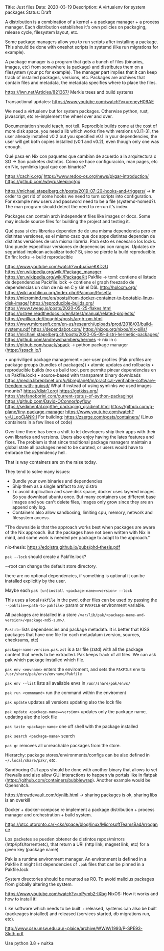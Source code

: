 Title: Just files
Date: 2020-03-19
Description: A virtualenv for system packages
Status: Draft

A distribution is a combination of a kernel + a package manager + a process manager.
Each distribution establishes it's own policies on packaging, release cycle, filesystem layout, etc.

Some package managers allow you to run scripts after installing a package. This should
be done with oneshot scripts in systemd (like run migrations for example).

A package manager is a program that gets a bunch of files (binaries, images, etc) from somewhere (a package) and distributes them on a filesystem (your pc for example). The manager part implies that it can keep track of installed packages, versions, etc. Packages are archives that contain files and metadata, the metadata specifies where to place the files. 

https://lwn.net/Articles/821367/ Merkle trees and build systems

Transactional updates: https://www.youtube.com/watch?v=ureneyH06AE

We need a virtualenv but for system packages. Otherwise python, rust, javascript, etc re-implement the wheel over and over.

Documentation should teach, not tell.
Reprocible builds come at the cost of more disk space, you need a lib which works fine with versions v0.[1-3], the user already installed v0.2 but you specified v0.1 in your dependencies, the user will get both copies installed (v0.1 and v0.2), even though only one was enough.

Qué pasa en Nix con paquetes que cambian de acuerdo a la arquitectura o SO -> Son packetes distintos.
Cómo se hace configuración, man pages, etc en Nix, symlinks igual que con binarios?

https://cachix.org/
https://www.redox-os.org/news/pkgar-introduction/
https://github.com/whyrusleeping/gx

https://michael.stapelberg.ch/posts/2019-07-20-hooks-and-triggers/ -> in order to get rid of some hooks we need to turn scripts into configuration. For example new users and password need to be a file (systemd-homed?). The man program should detect the need to re-run it's index.

Packages can contain arch independent files like images or docs.
Some may include source files for building the project and testing it.

Qué pasa si dos librerías dependen de de una misma dependencia pero en distintas versiones, es el mismo caso que dos apps distintas dependan de distintas versiónes de una misma librería. Para esto es necesario los locks. Uno puede especificar versiones de depenencias con rangos.
Updates de seguridad implican actualizar todo? Si, sino se pierde la build reproducible. En fin: locks -> build reproducible

https://www.youtube.com/watch?v=4ua5aeKKDzU
https://en.wikipedia.org/wiki/Package_manager
https://en.wikipedia.org/wiki/PackageKit
Pakfile -> toml: contiene el listado de dependencias
Packfile.lock -> contiene el graph freezado de dependencias
un clon de nix en C y sin el DSL
http://holocm.org/
https://wiki.archlinux.org/index.php/Pacman/Rosetta
https://micromind.me/en/posts/from-docker-container-to-bootable-linux-disk-image/
https://reproducible-builds.org/
https://www.tweag.io/posts/2020-05-25-flakes.html
https://ostree.readthedocs.io/en/latest/manual/related-projects/
https://xyrillian.de/thoughts/posts/argh-pm.html
https://www.microsoft.com/en-us/research/uploads/prod/2018/03/build-systems.pdf
https://dependabot.com/
https://nixos.org/nixos/nix-pills/
https://michael.stapelberg.ch/posts/2020-05-09-distri-hermetic-packages/
https://github.com/andrewchambers/hermes -> nix in c
https://github.com/spack/spack -> python package manager (https://spack.io/)

• unpriviliged package management
• per-user profiles (Pak profiles are package groups (bundles of packages))
• atomic updates and rollbacks
• reproducible builds (no es build tool, pero permite pinear dependencias en un Pakfile.lock)
• source-based with transparent binary downloads
https://media.libreplanet.org/u/libreplanet/m/practical-verifiable-software-freedom-with-guixsd/
What if instead of using symlinks we used images mounts? https://distr1.org/
https://getkiss.org/
https://stefanoborini.com/current-status-of-python-packaging/
https://github.com/David-OConnor/pyflow
https://sedimental.org/the_packaging_gradient.html
https://github.com/g-plane/tiny-package-manager
https://www.youtube.com/watch?v=ULqoCjANK-I
For building: https://zserge.com/posts/containers/ (Linux containers in a few lines of code)

Over time there has been a shift to let developers ship their apps with their
own libraries and versions. Users also enjoy having the lates features and fixes.
The problem is that since traditional package managers maintain a global state
all packages need to be curated, or users would have to embrace the dependency hell.

That is way containers are on the raise today.

They tend to solve many issues:
- Bundle your own binaries and dependencies
- Ship them as a single artifact to any distro
- To avoid duplication and save disk space, docker uses layered images. So you download ubuntu once. But many containers use different base images and you can't delete files, images only grow since they are an append only log.
- Containers also allow sandboxing, limiting cpu, memory, network and filesystem access.

"The downside is that the approach works best when packages are aware of the Nix approach. But the packages have not been written with Nix in mind, and some work is needed per package to adapt to the approach."

nix-thesis: https://edolstra.github.io/pubs/phd-thesis.pdf

`pak --lock` should create a Pakfile.lock?

--root can change the default store directory.

there are no optional dependencies, if something is optional it can be installed explicitly by the user.

Maybe each `pak [un]install <package-name==version> --lock`

This uses a local `Pakfile` in the pwd, other files can be used by passing the `--pakfile=<path-to-pakfile>` param or `PAKFILE` environment variable.

All packages are installed in a store `/var/lib/pak/<package-name-and-version>/<package-md5-sum>/`.

`Pakfile` lists dependencies and package metadata. It is better that KISS packages that have one file for each metadatum (version, sources, checksums, etc)

`package-name-version.pak.zst` is a tar file (zstd) with all the package content that needs to be extracted. Pak keeps track of all files. We can ask pak which package installed which file.

`pak env <envname>` enters the enviroment, and sets the `PAKFILE` env to `/usr/share/pak/envs/envname/Pakfile`

`pak env --list` lists all available envs in `/usr/share/pak/envs/`

`pak run <commmand>` run the command within the enviroment

`pak update` updates all versions updating also the lock file

`pak update <package-name==version>` updates only the package name, updating also the lock file

`pak taste <package-name>` one off shell with the package installed

`pak search <package-name>` search

`pak gc` removes all unreachable packages from the store.

Hierarchy: package stores/environments/configs can be also defined in `~/.local/share/pak/`, etc.


Sandboxing GUI apps should be done with another binary that allows to set firewalls and also allow GUI interactions to happen via portals like in flatpak (https://github.com/containers/bubblewrap). Another example would be Opensnitch.

https://drewdevault.com/dynlib.html -> sharing packages is ok, sharing libs is an overkill

Docker + docker-compose re implement a package distribution + process manager and orchestration + build system.

https://utcc.utoronto.ca/~cks/space/blog/linux/MicrosoftTeamsBadArrogance

Los packetes se pueden obtener de distintos repos/mirrors (http/ipfs/torrent/etc), that return a URI (http link, magnet link, etc) for a given key (package name)


Pak is a runtime environment manager.
An environment is defined in a Pakfile it might list dependencies of `.pak` files that can be pinned in a Pakfile.lock

System directories should be mounted as RO. To avoid malicius packages from globally altering the system.

https://www.youtube.com/watch?v=oPymb2-IXbg NixOS: How it works and how to install it!

Like software which needs to be built + released, systems can also be built (packeages installed) and released (services started, db migrations run, etc).

http://www.cse.unsw.edu.au/~plaice/archive/WWW/1993/P-SPE93-Sloth.pdf


Use python 3.8 + nuitka